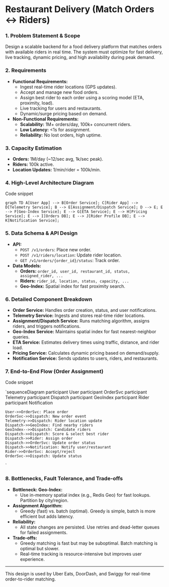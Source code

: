# Restaurant Delivery (Match Orders ↔ Riders)

### 1. Problem Statement & Scope

Design a scalable backend for a food delivery platform that matches orders with available riders in real time. The system must optimize for fast delivery, live tracking, dynamic pricing, and high availability during peak demand.

### 2. Requirements

- **Functional Requirements:**
    - Ingest real-time rider locations (GPS updates).
    - Accept and manage new food orders.
    - Assign best rider to each order using a scoring model (ETA, proximity, load).
    - Live tracking for users and restaurants.
    - Dynamic/surge pricing based on demand.
- **Non-Functional Requirements:**
    - **Scalability:** 1M+ orders/day, 100k+ concurrent riders.
    - **Low Latency:** <1s for assignment.
    - **Reliability:** No lost orders, high uptime.

### 3. Capacity Estimation

- **Orders:** 1M/day (~12/sec avg, 1k/sec peak).
- **Riders:** 100k active.
- **Location Updates:** 1/min/rider = 100k/min.

### 4. High-Level Architecture Diagram

Code snippet

`graph TD
    A[User App] --> B[Order Service];
    C[Rider App] --> D[Telemetry Service];
    B --> E[Assignment/Dispatch Service];
    D --> E;
    E --> F[Geo-Index Service];
    E --> G[ETA Service];
    E --> H[Pricing Service];
    E --> I[Orders DB];
    E --> J[Rider Profile DB];
    E --> K[Notification Service];
`

### 5. Data Schema & API Design

- **API:**
    - `POST /v1/orders`: Place new order.
    - `POST /v1/riders/location`: Update rider location.
    - `GET /v1/orders/{order_id}/status`: Track order.
- **Data Models:**
    - **Orders:** `order_id, user_id, restaurant_id, status, assigned_rider, ...`
    - **Riders:** `rider_id, location, status, capacity, ...`
    - **Geo-Index:** Spatial index for fast proximity search.

### 6. Detailed Component Breakdown

- **Order Service:** Handles order creation, status, and user notifications.
- **Telemetry Service:** Ingests and stores real-time rider locations.
- **Assignment/Dispatch Service:** Runs matching algorithm, assigns riders, and triggers notifications.
- **Geo-Index Service:** Maintains spatial index for fast nearest-neighbor queries.
- **ETA Service:** Estimates delivery times using traffic, distance, and rider load.
- **Pricing Service:** Calculates dynamic pricing based on demand/supply.
- **Notification Service:** Sends updates to users, riders, and restaurants.

### 7. End-to-End Flow (Order Assignment)

Code snippet

`sequenceDiagram
    participant User
    participant OrderSvc
    participant Telemetry
    participant Dispatch
    participant GeoIndex
    participant Rider
    participant Notification

    User->>OrderSvc: Place order
    OrderSvc->>Dispatch: New order event
    Telemetry->>Dispatch: Rider location update
    Dispatch->>GeoIndex: Find nearby riders
    GeoIndex-->>Dispatch: Candidate riders
    Dispatch->>Dispatch: Score & select best rider
    Dispatch->>Rider: Assign order
    Dispatch->>OrderSvc: Update order status
    Dispatch->>Notification: Notify user/restaurant
    Rider->>OrderSvc: Accept/reject
    OrderSvc->>Dispatch: Update status
`

### 8. Bottlenecks, Fault Tolerance, and Trade-offs

- **Bottleneck: Geo-Index:**
    - Use in-memory spatial index (e.g., Redis Geo) for fast lookups. Partition by city/region.
- **Assignment Algorithm:**
    - Greedy (fast) vs. batch (optimal). Greedy is simple, batch is more efficient but adds latency.
- **Reliability:**
    - All state changes are persisted. Use retries and dead-letter queues for failed assignments.
- **Trade-offs:**
    - Greedy matching is fast but may be suboptimal. Batch matching is optimal but slower.
    - Real-time tracking is resource-intensive but improves user experience.

---

This design is used by Uber Eats, DoorDash, and Swiggy for real-time order-to-rider matching.
